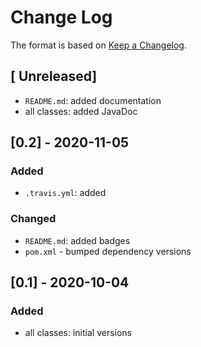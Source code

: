 # Change Log

The format is based on [Keep a Changelog](http://keepachangelog.com/).

## [ Unreleased]
- `README.md`: added documentation
- all classes: added JavaDoc

## [0.2] - 2020-11-05
### Added
- `.travis.yml`: added
### Changed
- `README.md`: added badges
- `pom.xml` - bumped dependency versions

## [0.1] - 2020-10-04
### Added
- all classes: initial versions
